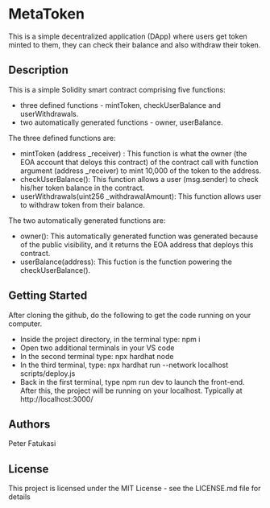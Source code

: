  
# MetaToken
This is a simple decentralized application (DApp) where users get token minted to them, they can check their balance and also withdraw their token.

## Description
This is a simple Solidity smart contract comprising five functions: 
- three defined functions - mintToken, checkUserBalance and userWithdrawals.
- two automatically generated functions - owner, userBalance.

The three defined functions are:

- mintToken (address _receiver) : This function is what the owner (the EOA account that deloys this contract) of the contract call with function argument  (address _receiver) to mint 10,000 of the token to the address.
- checkUserBalance(): This function allows a user (msg.sender) to check his/her token balance in the contract.
- userWithdrawals(uint256 _withdrawalAmount): This function allows user to withdraw token from their balance.

The two automatically generated functions are:

- owner(): This automatically generated function was generated because of the public visibility, and it returns the EOA address that deploys this contract.
- userBalance(address): This fuction is the function powering the checkUserBalance().


## Getting Started
After cloning the github, do the following to get the code running on your computer.

- Inside the project directory, in the terminal type: npm i
- Open two additional terminals in your VS code
- In the second terminal type: npx hardhat node
- In the third terminal, type: npx hardhat run --network localhost scripts/deploy.js 
- Back in the first terminal, type npm run dev to launch the front-end. After this, the project will be running on your localhost. Typically at http://localhost:3000/

## Authors
Peter Fatukasi

## License
This project is licensed under the MIT License - see the LICENSE.md file for details

